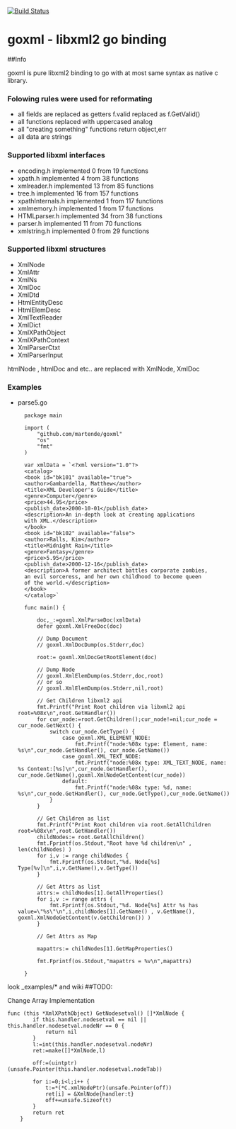 [![Build Status](https://travis-ci.org/martende/goxml.svg?branch=master)](https://travis-ci.org/martende/goxml)

# goxml - libxml2 go binding
##Info

goxml is pure libxml2 binding to go with at most same syntax as native c library.

### Folowing rules were used for reformating 

- all fields are replaced as getters
f.valid replaced as f.GetValid()
- all functions replaced with uppercased analog
- all "creating something" functions return object,err
- all data are strings

### Supported libxml interfaces
- encoding.h implemented 0 from 19 functions
- xpath.h implemented 4 from 38 functions
- xmlreader.h implemented 13 from 85 functions
- tree.h implemented 16 from 157 functions
- xpathInternals.h implemented 1 from 117 functions
- xmlmemory.h implemented 1 from 17 functions
- HTMLparser.h implemented 34 from 38 functions
- parser.h implemented 11 from 70 functions
- xmlstring.h implemented 0 from 29 functions


### Supported libxml structures
- XmlNode
- XmlAttr
- XmlNs
- XmlDoc
- XmlDtd
- HtmlEntityDesc
- HtmlElemDesc
- XmlTextReader
- XmlDict
- XmlXPathObject
- XmlXPathContext
- XmlParserCtxt
- XmlParserInput

htmlNode , htmlDoc and etc.. are replaced with XmlNode, XmlDoc
### Examples
- parse5.go


		package main
		
		import (
			"github.com/martende/goxml"
			"os"
			"fmt"
		)
		
		var xmlData = `<?xml version="1.0"?>
		<catalog>
		<book id="bk101" available="true">
		<author>Gambardella, Matthew</author>
		<title>XML Developer's Guide</title>
		<genre>Computer</genre>
		<price>44.95</price>
		<publish_date>2000-10-01</publish_date>
		<description>An in-depth look at creating applications 
		with XML.</description>
		</book>
		<book id="bk102" available="false">
		<author>Ralls, Kim</author>
		<title>Midnight Rain</title>
		<genre>Fantasy</genre>
		<price>5.95</price>
		<publish_date>2000-12-16</publish_date>
		<description>A former architect battles corporate zombies, 
		an evil sorceress, and her own childhood to become queen 
		of the world.</description>
		</book>
		</catalog>`
			
		func main() {
			
			doc,_:=goxml.XmlParseDoc(xmlData)
			defer goxml.XmlFreeDoc(doc)
			
			// Dump Document
			// goxml.XmlDocDump(os.Stderr,doc)
			
			root:= goxml.XmlDocGetRootElement(doc)
			
			// Dump Node 
			// goxml.XmlElemDump(os.Stderr,doc,root)
			// or so 
			// goxml.XmlElemDump(os.Stderr,nil,root)
			
			// Get Children libxml2 api
			fmt.Printf("Print Root children via libxml2 api root=%08x\n",root.GetHandler())
			for cur_node:=root.GetChildren();cur_node!=nil;cur_node = cur_node.GetNext() {
				switch cur_node.GetType() {
					case goxml.XML_ELEMENT_NODE:
						fmt.Printf("node:%08x type: Element, name: %s\n",cur_node.GetHandler(), cur_node.GetName())
					case goxml.XML_TEXT_NODE:
						fmt.Printf("node:%08x type: XML_TEXT_NODE, name: %s Content:[%s]\n",cur_node.GetHandler(), cur_node.GetName(),goxml.XmlNodeGetContent(cur_node))
					default:
						fmt.Printf("node:%08x type: %d, name: %s\n",cur_node.GetHandler(), cur_node.GetType(),cur_node.GetName())
				}
			}
			
			// Get Children as list
			fmt.Printf("Print Root children via root.GetAllChildren root=%08x\n",root.GetHandler())
			childNodes:= root.GetAllChildren()
			fmt.Fprintf(os.Stdout,"Root have %d children\n" , len(childNodes) )
			for i,v := range childNodes {
				fmt.Fprintf(os.Stdout,"%d. Node[%s] Type[%v]\n",i,v.GetName(),v.GetType())
			}
			
			// Get Attrs as list
			attrs:= childNodes[1].GetAllProperties()
			for i,v := range attrs {
				fmt.Fprintf(os.Stdout,"%d. Node[%s] Attr %s has value=\"%s\"\n",i,childNodes[1].GetName() , v.GetName(), goxml.XmlNodeGetContent(v.GetChildren()) )
			}
			
			// Get Attrs as Map
			
			mapattrs:= childNodes[1].GetMapProperties()
			
			fmt.Fprintf(os.Stdout,"mapattrs = %v\n",mapattrs)
			
		}

 look _examples/* and wiki
##TODO:

Change Array Implementation

  	func (this *XmlXPathObject) GetNodesetval() []*XmlNode {
			if this.handler.nodesetval == nil || this.handler.nodesetval.nodeNr == 0 {
				return nil
			}
			l:=int(this.handler.nodesetval.nodeNr)
			ret:=make([]*XmlNode,l)
			
			off:=(uintptr)(unsafe.Pointer(this.handler.nodesetval.nodeTab))
			
			for i:=0;i<l;i++ {
				t:=*(*C.xmlNodePtr)(unsafe.Pointer(off))
				ret[i] = &XmlNode{handler:t}
				off+=unsafe.Sizeof(t)
			}
			return ret
		}
